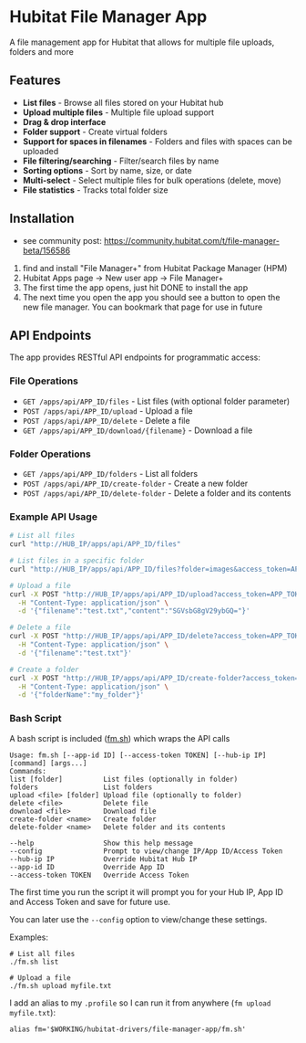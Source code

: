 # Hubitat File Manager App

A file management app for Hubitat that allows for multiple file uploads, folders and more

## Features

- **List files** - Browse all files stored on your Hubitat hub
- **Upload multiple files** - Multiple file upload support
- **Drag & drop interface**
- **Folder support** - Create virtual folders
- **Support for spaces in filenames** - Folders and files with spaces can be uploaded
- **File filtering/searching** - Filter/search files by name
- **Sorting options** - Sort by name, size, or date
- **Multi-select** - Select multiple files for bulk operations (delete, move)
- **File statistics** - Tracks total folder size

## Installation

- see community post: https://community.hubitat.com/t/file-manager-beta/156586

1) find and install "File Manager+" from Hubitat Package Manager (HPM)
2) Hubitat Apps page -> New user app -> File Manager+
3) The first time the app opens, just hit DONE to install the app
4) The next time you open the app you should see a button to open the new file manager. You can bookmark that page for use in future

## API Endpoints

The app provides RESTful API endpoints for programmatic access:

### File Operations
- `GET /apps/api/APP_ID/files` - List files (with optional folder parameter)
- `POST /apps/api/APP_ID/upload` - Upload a file
- `POST /apps/api/APP_ID/delete` - Delete a file
- `GET /apps/api/APP_ID/download/{filename}` - Download a file

### Folder Operations
- `GET /apps/api/APP_ID/folders` - List all folders
- `POST /apps/api/APP_ID/create-folder` - Create a new folder
- `POST /apps/api/APP_ID/delete-folder` - Delete a folder and its contents

### Example API Usage

```bash
# List all files
curl "http://HUB_IP/apps/api/APP_ID/files"

# List files in a specific folder
curl "http://HUB_IP/apps/api/APP_ID/files?folder=images&access_token=APP_TOKEN"

# Upload a file
curl -X POST "http://HUB_IP/apps/api/APP_ID/upload?access_token=APP_TOKEN" \
  -H "Content-Type: application/json" \
  -d '{"filename":"test.txt","content":"SGVsbG8gV29ybGQ="}'

# Delete a file
curl -X POST "http://HUB_IP/apps/api/APP_ID/delete?access_token=APP_TOKEN" \
  -H "Content-Type: application/json" \
  -d '{"filename":"test.txt"}'

# Create a folder
curl -X POST "http://HUB_IP/apps/api/APP_ID/create-folder?access_token=APP_TOKEN" \
  -H "Content-Type: application/json" \
  -d '{"folderName":"my_folder"}'

```

### Bash Script

A bash script is included ([fm.sh](fm.sh)) which wraps the API calls

```
Usage: fm.sh [--app-id ID] [--access-token TOKEN] [--hub-ip IP] [command] [args...]
Commands:
list [folder]          List files (optionally in folder)
folders                List folders
upload <file> [folder] Upload file (optionally to folder)
delete <file>          Delete file
download <file>        Download file
create-folder <name>   Create folder
delete-folder <name>   Delete folder and its contents

--help                 Show this help message
--config               Prompt to view/change IP/App ID/Access Token
--hub-ip IP            Override Hubitat Hub IP
--app-id ID            Override App ID
--access-token TOKEN   Override Access Token
```

The first time you run the script it will prompt you for your Hub IP, App ID and Access Token and save for future use. 

You can later use the `--config` option to view/change these settings.

Examples:

```
# List all files
./fm.sh list

# Upload a file
./fm.sh upload myfile.txt
```

I add an alias to my `.profile` so I can run it from anywhere (`fm upload myfile.txt`):
```
alias fm='$WORKING/hubitat-drivers/file-manager-app/fm.sh'
```